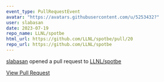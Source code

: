 ```yaml
---
event_type: PullRequestEvent
avatar: "https://avatars.githubusercontent.com/u/5253432?"
user: slabasan
date: 2023-07-19
repo_name: LLNL/spotbe
html_url: https://github.com/LLNL/spotbe/pull/20
repo_url: https://github.com/LLNL/spotbe
---
```


<a href='https://github.com/slabasan' target='_blank'>slabasan</a> opened a pull request to <a href='https://github.com/LLNL/spotbe' target='_blank'>LLNL/spotbe</a>

<a href='https://github.com/LLNL/spotbe/pull/20' target='_blank'>View Pull Request</a>
